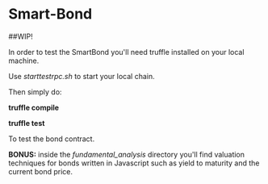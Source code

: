 # Smart-Bond

##WIP!

In order to test the SmartBond you'll need truffle installed on your local machine.

Use *starttestrpc.sh* to start your local chain.

Then simply do:

**truffle compile**

**truffle test**

To test the bond contract.

**BONUS:** inside the *fundamental_analysis* directory you'll find valuation techniques for bonds written in Javascript such as yield to maturity and the current bond price.
